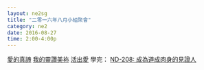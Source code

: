 ```yaml
---
layout: ne2sg
title: "二零一六年八月小組聚會"
category: ne2
date: 2016-08-27
time: 2:00-4:00p
---
```

<span>[愛的真諦](http://www.youtube.com/watch?v=H6D90S6exe8)</span>
<span>[我的靈讚美袮](http://www.youtube.com/watch?v=X53Yz6nJjSk)</span>
<span>[活出愛](http://www.youtube.com/watch?v=O4fpjeHPc68)</span>
<span>學完： [ND-208: 成為道成肉身的見證人](/ne2/newman.html)</span>
